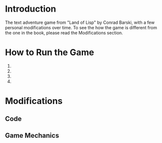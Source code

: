 # Introduction
The text adventure game from "Land of Lisp" by Conrad Barski, with a few personal modifications over time. To see the how the game is different from the one in the book, please read the Modifications section.

# How to Run the Game
1.
2.
3.
4.

# Modifications

## Code

## Game Mechanics

